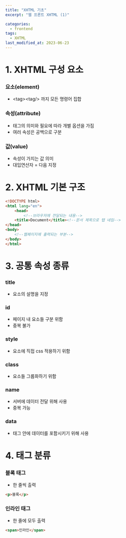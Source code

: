 ```yaml
---
title: "XHTML 기초"
excerpt: "웹 프론트 XHTML (1)"

categories:
  - frontend
tags:
  - XHTML
last_modified_at: 2023-06-23
---
```



# **1. XHTML 구성 요소** #
### 요소(element)
* \<tag\>\<tag/\> 까지 모든 명령어 집합

### 속성(attribute)
* 태그의 의미와 필요에 따라 개별 옵션을 가짐
* 여러 속성은 공백으로 구분

### 값(value)
* 속성이 가지는 값 의미
* 대입연산자 = 다음 지정


# **2. XHTML 기본 구조** #
```html
<!DOCTYPE html>
<html lang="en">
    <head>
        <!--브라우저에 전달되는 내용-->
    <title>Document</title><!--문서 제목으로 탭 네임-->
</head>
<body>
    <!--웹페이지에 출력되는 부분-->
</body>
</html>
```


# **3. 공통 속성 종류** #
### title
* 요소의 설명을 지정

### id
* 페이지 내 요소들 구분 위함
* 중복 불가

### style
* 요소에 직접 css 적용하기 위함

### class
* 요소들 그룹화하기 위함

### name
* 서버에 데이터 전달 위해 사용
* 중복 가능

### data
* 태그 안에 데이터를 포함시키기 위해 사용


# **4. 태그 분류** #
### 블록 태그
* 한 줄씩 출력
```html
<p>블록</p>
```
### 인라인 태그
* 한 줄에 모두 출력
```html
<span>인라인</span>
```
